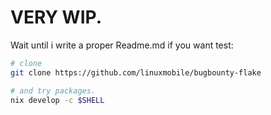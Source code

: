 # VERY WIP.

Wait until i write a proper Readme.md if you want test:

```bash
# clone
git clone https://github.com/linuxmobile/bugbounty-flake

# and try packages.
nix develop -c $SHELL
```
